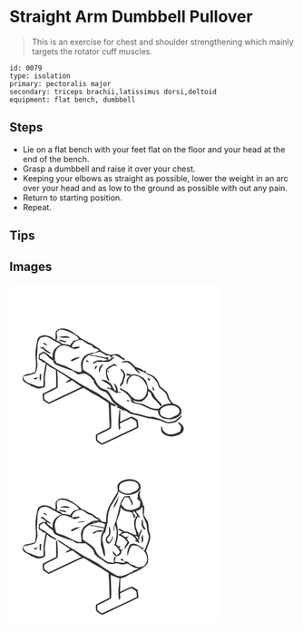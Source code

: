 # Straight Arm Dumbbell Pullover
> This is an exercise for chest and shoulder strengthening which mainly targets the rotator cuff muscles.

``` 
id: 0079 
type: isolation 
primary: pectoralis major 
secondary: triceps brachii,latissimus dorsi,deltoid 
equipment: flat bench, dumbbell 
``` 

## Steps

 - Lie on a flat bench with your feet flat on the floor and your head at the end of the bench.
 - Grasp a dumbbell and raise it over your chest.
 - Keeping your elbows as straight as possible, lower the weight in an arc over your head and as low to the ground as possible with out any pain.
 - Return to starting position.
 - Repeat.

## Tips


## Images

<svg width="368" height="300" viewBox="0 0 276 225" xmlns="http://www.w3.org/2000/svg"><g fill="#FFF"><path d="M0 0h276v225H0V0m61.24 63.96c-.55 3.33-.19 6.73-.32 10.09-.57-.06-1.7-.18-2.27-.25-2.86-3.46-7.56-4.43-11.78-5.12-3.98-.09-9.4 1.7-10.01 6.23-.86 4.37-1.6 8.77-2.2 13.19-1.67 9.72 2.49 19.84-1.26 29.32-3.36 1.46-6.88 2.6-10.57 2.77-2.7.5-6.41 2.56-5.51 5.85.25 5.98 7.65 6.06 11 9.71 2.89.94 5.62 2.36 8.54 3.21 3.3.6 6.46-.87 9.58-1.7 1.61-4.85-.52-9.87.53-14.77.56-5.11 1.7-10.13 2.33-15.23 1 .72 2 1.42 3 2.14 2.46 2.47 6.02 3.43 9.02 5.1.3 7.51.57 15.03.36 22.55-6.01 2.98-11.98 6.04-17.99 9.03 0 2.87.26 5.72.67 8.56 2.49 1.67 5.01 3.3 7.56 4.89 13.98-6.57 28-13.07 41.94-19.74 1.63-.59 3.51-2.1 5.22-.9 4.2 2.37 8.07 5.28 12.31 7.6 6.84 3.4 13.28 7.57 19.57 11.9.56 6.57.87 13.17.9 19.77-.01 4.26.99 8.55.28 12.79-5.71 3.46-12.15 5.6-17.75 9.24-.43 2.77-.17 5.63.35 8.37 2.09 2.14 4.77 3.65 7.38 5.06 3.57-.94 6.73-3.08 10.16-4.47 12.66-6.24 25.68-11.74 38.19-18.28-.12-3.47-.38-6.94-1.14-10.33-2.52-1.36-4.77-3.27-7.45-4.29-5.41 1.64-10.31 4.8-15.6 6.86.18-5.21.35-10.43.13-15.64l-1.01-.36c-.87 8.89-2.48 18.02-.46 26.87 3.04-1.99 1.13-5.58.68-8.39 5.08-2.56 10.3-4.82 15.46-7.2 2.28 1.42 4.75 2.63 6.72 4.47.41 2.36.44 4.77.56 7.17-15.4 7.19-30.7 14.62-46.19 21.63-1.86-1.32-3.8-2.52-5.57-3.95-.92-2.05-.29-4.45-.4-6.63 6.16-2.81 12.14-5.97 18.13-9.1.92-10.41-.44-20.81-.33-31.23 2.03 1 4.12 1.95 6.42 2.14l-.1-.92c-.16-.34-.48-1.01-.64-1.34-5.8-2.45-9.97-7.38-15.59-10.11-2.52-1.26-4.53-3.3-6.93-4.74-9.51-5.58-19.7-9.93-28.73-16.33-4.03-3.1-8.91-4.78-12.94-7.86-8.12-5.71-17.26-9.84-25.09-15.97-2.39-2.15-5.29-3.59-7.88-5.48l-2.48-.52c0-1.49-.05-2.98.08-4.46 1.53-1.21 3.25-2.16 4.82-3.32 4.79 2.42 7.3 7.88 12.51 9.82.16 5.97 6.77 6.73 10.99 8.81 5.02 1.63 9.87 3.76 15 5.01 2.67 1.39 4.56 4.05 7.53 4.92 2.97-.34 5.91-1.57 8.93-1.03 4.76 1.72 8.22 5.5 11.33 9.32.79.87.4 2.14.56 3.2 2.03 2.41 3.97 4.91 6.05 7.29 2.49 2.81 6.4 3.36 9.67 4.83 2.9 2.45 4.88 5.8 6.5 9.2 2.25 3.79 5.4 7.04 9.22 9.29-.26.18-.77.54-1.03.72-.02.2-.04.61-.06.81 3.44 1.18 6.35 3.6 9.98 4.24 3.46.41 5.42 3.91 8.78 4.54 5.78 1.22 11.57 2.42 17.25 4.1 7.38 2.34 15.28 2.47 22.61 5 3.6 1.55 7.25 4.05 11.37 3.29 3.37-.59 7.19-.65 9.73-3.29 2.37-2.3 5.99-4.16 5.77-7.98-2.49 2.4-4.92 4.89-7.71 6.96-2.24 1.79-5.24 1.88-7.93 2.48-3.96.99-7.12-2.26-10.8-3.03-3.81-1.89-8.03-2.79-12.11-3.83-5.88.67-11.34-2.01-16.97-3.19-4.23-1.25-9-1.2-12.65-3.96-6.91-4.97-14.98-8.42-20.96-14.62-3.3-3.94-5.19-8.88-8.57-12.77-3.04-1.76-6.73-2.09-9.66-4.08-2.9-2.66-5.06-6.02-6.54-9.66-3.41-6.7-10.64-9.77-16.46-13.95-.98-5.75-.8-13.03 4.25-16.93 4.84-4.39 11.71-4.74 17.61-6.93 3.19 1.61 6.64 2.9 9.23 5.46 2.61-1.52 6.81.13 5.58 3.76 1.14-1.38 2.08-2.91 2.89-4.51 5.94-.55 10.06 4.61 15.21 6.64.08-.81.16-1.63.23-2.44-4.02-.28-5.44-4.96-9.28-5.54-3.03-.79-6.14.08-9.11.72-1.43-.37-2.87-.72-4.31-1.05-3.84-2.09-8.39-3.36-10.88-7.25-3.16-1.75-6.18-3.72-9.01-5.99-5.33-1.92-10.12-4.91-15.15-7.44-4.28-4.36-9.64-7.31-14.65-10.71-5.82-2.91-14.39-4.29-18.64 1.89m45.71 30.79c.05.38.16 1.14.21 1.52 1.27-.18 2.53-.57 3.82-.43 6.26 2.23 13.12 2.26 19.19 5.16-2.04.45-4.07.88-6.1 1.34a14.41 14.41 0 0 0-13.47 2.48l-.08 1.91c1.81-1.03 3.6-2.06 5.4-3.11 2.45.19 4.91.35 7.36.02 2.53.1 5.07.32 7.61.21 3.04-1.01 5.39-3.38 7.44-5.74-.12-.25-.35-.75-.47-1-2.59.65-4.03 3.62-6.81 4.14-.34-1.28-.68-2.57-1.33-3.73-1.23-.04-2.36.89-3.62.43-6.4-1-12.67-2.82-19.15-3.2m-5.71 7.34c-.27 1.53 2.36 2.11 3.48 1.63.12-1.4-2.38-2.31-3.48-1.63m46.3 2.42c3.54.39 7.62-1.34 10.62 1.28 5.82 3.34 8.07 10.36 13.99 13.52.17-2.51-2.21-3.81-3.54-5.57 4.09 1.61 8.42 2.89 11.94 5.63 1.87 1.36 4.13 1.97 6.19 2.99 3.55 1.59 5.92 4.85 8.11 7.94 1.88 2.54 1.36 6.41 4.09 8.38 2.46 1.99 5.15 3.75 7.22 6.19 2.37 2.42 2.31 6.07 3.87 8.93 1.1 1.83 2.53 3.41 3.9 5.04-3.77.26-7.57.71-11.02 2.36-.89 1.08-2.12 1.69-3.36 2.26-1.15 1.43-2.51 2.85-4.54 2.41-8.63.83-15.13-6.42-23.43-7.21-3.4-.31-6.93-1.57-9.07-4.35 3.82 1.48 7.81 2.36 11.93 2.21 4.89-2.97 10.22-7.85 8.61-14.2 1.15.75 2.32 1.5 3.49 2.23 1.29 2.88 1.99 6.24 4.53 8.35 3.31 2.93 6.36 6.17 8.81 9.87.64-.65 1.27-1.29 1.9-1.95-3.86-5-9.42-9-11.38-15.23-1.97-1.92-3.37-4.59-6.19-5.39-2.5-4.9-1.59-12.16-7.58-14.6.61.04 1.85.11 2.47.15-6.23-1.93-12.47-8.33-19.21-4.3-.03-.4-.08-1.22-.1-1.63-2.02.03-4.03-.08-6.04-.21.66.76 1.32 1.51 2 2.25 1.24.12 2.5.32 3.71.61-4.7 1.9-4.55 7.4-4.63 11.61 2.43-2.6 1.42-6.8 4.06-9.19 1.77-1.94 4.28-3.79 7.06-3.05 6.57.79 11.42 6.08 14.56 11.52 2.32 4.43 1.59 9.73-.14 14.22-1.64 4.07-6.1 6.75-10.47 6.25-6.63.16-9.99-6.41-14.23-10.39-3.14-1.67-6.37-3.2-9.32-5.18.03.57.09 1.72.13 2.3 6.12 2.83 11.83 7.56 14.63 13.79l.67.06c-.45.05-1.36.16-1.82.21 1.23 3.62 5.42 3.82 8.51 4.77 5.95 1.17 11.34 4.01 16.77 6.57 3.51 1.69 7.49 1.93 11.32 2.31-.92 5.73 4.16 9.93 9.27 11 6.53 1.42 14.18.45 19.19-4.32 2.28-1.92 2.94-5.31 2.13-8.08-1.8-4.22-6.12-6.62-10.39-7.66-1.66-1.98-3.41-3.9-4.79-6.09-1.48-2.47-1.65-5.49-3.04-7.99-2.14-2.95-4.94-5.32-7.93-7.37-3.46-1.97-2.83-6.58-5.21-9.41-3.27-5.88-9.94-8.38-16.14-9.78.18-.88 1.54-1.99.6-2.82-.71-.82-1.71.18-2.49.35-2.8-3.5-7.35-4.17-11.27-5.72-2.54-1.69-3.95-4.68-6.62-6.25-3.55-2.82-8.78-1.87-12.33.38m-9.93 2.35c-3.7 1.91-7.89 3.77-10.05 7.55.11 4.35-.28 9.03 2.23 12.85.11.89 2.48 2.63 2.26.68-1.78-4.24-4.05-8.77-2.62-13.49 2.54-2.46 5.85-3.9 8.78-5.81 1.19.37 2.37.74 3.57 1.07-.38-2.02-2.03-3.57-4.17-2.85m-19.1 10.87c.22.04.67.1.89.13.05-4.33 2.93-7.49 4.82-11.1-4.91 1.25-6.62 6.43-5.71 10.97m-5.59-3.63c1.11-1.54 2.61-2.93 3.04-4.85-3.01-.65-3.27 2.72-3.04 4.85m33.48-1.49c1.1 3.36 5.07 5.62 4.58 9.44-.57 2.34-1.49 4.59-2.03 6.95-.38 2.79-3.76 4.6-2.65 7.63 1.83-1.9 4.24-3.75 4.59-6.57.4-2.77 1.45-5.36 2.34-7.99-.18-4.08-3.1-7.87-6.83-9.46m-16.33 2.82c-.91 1.23-.68 1.93.67 2.1.9-1.23.68-1.93-.67-2.1m52.91 9.92c-1 1.5 1.19 3.81 2.77 3.32.4-1.4-1.22-3.74-2.77-3.32m-62.24 1.98c4.1 2.57 8.46 4.7 12.29 7.68.51 1.24 1.02 2.49 1.53 3.74-1.62-.3-3.22-.6-4.83-.92-.41.21-1.24.64-1.65.85 5.42.23 9.24 4.27 13.86 6.51 1.93-.33 3.86-.63 5.81-.86-.7-.38-1.39-.76-2.08-1.15l-1.96 1.51c-.43-3.14-.85-6.39-2.25-9.28-1.14-1.4-2.7-2.35-4.11-3.44 1.52 3.33 4.55 6.73 3.03 10.62-2.77-2.75-4.37-6.36-6.01-9.84-2.3-1.51-4.4-3.34-6.91-4.51-2.15-.72-4.48-.68-6.72-.91m67.84 8.39c.69 2.29.06 6.28 3.3 6.46-.59-2.38-1.67-4.61-3.3-6.46m-33.79 19.74c1.42.4 2.85.77 4.3 1.1-.8-.9-1.62-1.78-2.48-2.61-.63.48-1.23.98-1.82 1.51m68.31 27.69c-.12 2.59 2.21 3.94 3.57 5.79.59 2.44-.33 4.81-1.13 7.07-5.28 3.21-12.14 5.36-18.03 2.56-2.91-2.01-6.18-5.05-5.48-8.96-.3-.1-.89-.31-1.19-.41-.27 2.19-.69 4.5.22 6.61 1.01 2.81 3.8 4.33 6.36 5.5 5.65 2.19 12.16 1.3 17.49-1.37 3.02-1.45 5.68-4.41 5.48-7.95.06-4.31-4.23-6.63-7.29-8.84z"/><path d="M62.46 66.87c-.83-2.96 2.17-4.76 4.41-5.82 7.4-.17 13.73 3.85 20.04 7.11 2.33 1.24 3.6 3.64 5.19 5.63-2.6.68-5.16 1.5-7.7 2.4-1.36 1.94-2.93 3.74-4.39 5.62-3.42-1.46-7.3-1.01-10.74-2.03-1.43-2.67-4.8-3.21-7.23-4.67 1.37-2.61 1.43-5.49.42-8.24m2.8 3.59c4.5 2.33 9.91 1.34 14.81 1.63-3.83-4.16-9.93-1.5-14.81-1.63m.13 5.15c3.05 1.2 6.27 1.85 9.46 2.57-.19-1.04-.38-2.08-.56-3.11l-.21 1.27c-2.8-.17-6.47-3.43-8.69-.73zM40.57 72.56c2.01-1.99 5.13-1.35 7.65-2.09 2.06.52 4.11 1.17 5.88 2.38 4.37 2.81 9.05 5.08 13.69 7.4.02.21.04.63.05.84-3.8 1.9-7.7 4.27-9.52 8.31-1.67 2.79-1.35 6.11-1.47 9.22-3.91-2.74-7.32-6.14-11.44-8.58-2.15 1.21-4.4 2.24-6.48 3.56-.03 2.15-.42 4.31-.16 6.45.85 1.43 2.73 1.75 4.08 2.56.14.39.41 1.17.54 1.56 1.57.21 3.13.52 4.67.91-.7 4.62-1.96 9.14-2.47 13.8-1.03 5.51-.47 11.14-.74 16.71-6.57 2.88-12.71-1.79-18.82-3.63-3.97-1.31-7.81-4.23-8.04-8.74 5.35-1.58 11.02-1.94 16.12-4.39 2.09-4.28 3.5-9.2 2.61-13.97-1.17-6.78.35-13.59.41-20.38 0-4.18.68-8.61 3.44-11.92m3.8 6.29c1.14 2.27 3.66 2.57 5.85 3.15-1.62-1.63-3.21-3.74-5.85-3.15m-4.65 6.56c1.76.35 3.92.1 5.12 1.71 2.58 2.6 5.63 4.86 9.16 5.96l.4-1.19c-3.54-2.32-7.25-4.45-9.89-7.87-1.62.35-3.2.91-4.79 1.39m.23 34.45c.45 2.93-1.2 6.82 1.16 9.07.94-2.9.5-6 .87-8.99l-2.03-.08m-8.38 5.75c.93.61 1.88 1.2 2.84 1.77 1.18-1.03 2.38-2.03 3.57-3.05-2.15.38-4.29.77-6.41 1.28z"/><path d="M82.56 84.52c.23-6.85 7.96-11.1 14.11-9.14 3.62 2.63 7.11 5.82 11.78 6.32l-.18 1.01 1.07-.44c.53 1.05 1.09 2.1 1.64 3.14 2.77.24 5.66 1.1 7.42 3.4-1.33.39-2.5 1.08-3.53 1.99-1.02.4-2.04.8-3.06 1.19-.71-.1-1.42-.19-2.12-.28-4.24.8-8.39 2.35-11.47 5.47-1.76 2.03-2.55 4.63-3.37 7.13-1.29 4.34 1.26 8.61-.04 12.97-6.56.63-11.96-3.96-17.73-6.34-4.05-2.79-9.18-2.75-13.29-5.37-2.9.3-2.26-2.67-2.73-4.55-.59.89-1.16 1.8-1.76 2.68.09-1.24.33-2.46.89-3.58-.94-5.66.19-12.37 5.08-15.97 3.59-3.34 9.23-2.56 13.32-.6 2.38 1.43 4.95 2.47 7.54 3.44 2.58-.64 5.26-1.19 7.42-2.86-3.63-1.24-7.31.55-10.99.39m-1.42 17.32l.92 1.16H83c3.41-1.98 7.34-3.03 10.48-5.46-4.41.23-9.01 1.18-12.34 4.3zM63.05 115.22c5.53 4.16 11.73 7.33 17.11 11.71-2.13 1.31-4.74 2.09-6.1 4.36 3.12-.53 5.96-1.96 8.86-3.12 3.94 3.07 8.2 5.7 12.01 8.94-14.23 6.93-28.66 13.43-42.92 20.3-2-1.46-4.58-2.4-6.02-4.48-.19-1.87-.67-3.89-.04-5.72 5.69-3.5 12.2-5.59 17.71-9.39.46-7.53.01-15.09-.61-22.6zM199.15 167.75c2.67-4.38 7.96-6.02 12.81-6.36 4.33-.18 9.38.86 11.99 4.65 2.04 2.87.38 7.07-2.77 8.34-3.89 1.61-7.71 4.57-12.16 3.75-3.53-.52-7.35-1.75-9.62-4.68-.41-1.87-.21-3.81-.25-5.7z"/></g><g fill="#333"><path d="M61.24 63.96c4.25-6.18 12.82-4.8 18.64-1.89 5.01 3.4 10.37 6.35 14.65 10.71 5.03 2.53 9.82 5.52 15.15 7.44 2.83 2.27 5.85 4.24 9.01 5.99 2.49 3.89 7.04 5.16 10.88 7.25 1.44.33 2.88.68 4.31 1.05 2.97-.64 6.08-1.51 9.11-.72 3.84.58 5.26 5.26 9.28 5.54-.07.81-.15 1.63-.23 2.44-5.15-2.03-9.27-7.19-15.21-6.64-.81 1.6-1.75 3.13-2.89 4.51 1.23-3.63-2.97-5.28-5.58-3.76-2.59-2.56-6.04-3.85-9.23-5.46-5.9 2.19-12.77 2.54-17.61 6.93-5.05 3.9-5.23 11.18-4.25 16.93 5.82 4.18 13.05 7.25 16.46 13.95 1.48 3.64 3.64 7 6.54 9.66 2.93 1.99 6.62 2.32 9.66 4.08 3.38 3.89 5.27 8.83 8.57 12.77 5.98 6.2 14.05 9.65 20.96 14.62 3.65 2.76 8.42 2.71 12.65 3.96 5.63 1.18 11.09 3.86 16.97 3.19 4.08 1.04 8.3 1.94 12.11 3.83 3.68.77 6.84 4.02 10.8 3.03 2.69-.6 5.69-.69 7.93-2.48 2.79-2.07 5.22-4.56 7.71-6.96.22 3.82-3.4 5.68-5.77 7.98-2.54 2.64-6.36 2.7-9.73 3.29-4.12.76-7.77-1.74-11.37-3.29-7.33-2.53-15.23-2.66-22.61-5-5.68-1.68-11.47-2.88-17.25-4.1-3.36-.63-5.32-4.13-8.78-4.54-3.63-.64-6.54-3.06-9.98-4.24.02-.2.04-.61.06-.81.26-.18.77-.54 1.03-.72-3.82-2.25-6.97-5.5-9.22-9.29-1.62-3.4-3.6-6.75-6.5-9.2-3.27-1.47-7.18-2.02-9.67-4.83-2.08-2.38-4.02-4.88-6.05-7.29-.16-1.06.23-2.33-.56-3.2-3.11-3.82-6.57-7.6-11.33-9.32-3.02-.54-5.96.69-8.93 1.03-2.97-.87-4.86-3.53-7.53-4.92-5.13-1.25-9.98-3.38-15-5.01-4.22-2.08-10.83-2.84-10.99-8.81-5.21-1.94-7.72-7.4-12.51-9.82-1.57 1.16-3.29 2.11-4.82 3.32-.13 1.48-.08 2.97-.08 4.46l2.48.52c2.59 1.89 5.49 3.33 7.88 5.48 7.83 6.13 16.97 10.26 25.09 15.97 4.03 3.08 8.91 4.76 12.94 7.86 9.03 6.4 19.22 10.75 28.73 16.33 2.4 1.44 4.41 3.48 6.93 4.74 5.62 2.73 9.79 7.66 15.59 10.11.16.33.48 1 .64 1.34l.1.92c-2.3-.19-4.39-1.14-6.42-2.14-.11 10.42 1.25 20.82.33 31.23-5.99 3.13-11.97 6.29-18.13 9.1.11 2.18-.52 4.58.4 6.63 1.77 1.43 3.71 2.63 5.57 3.95 15.49-7.01 30.79-14.44 46.19-21.63-.12-2.4-.15-4.81-.56-7.17-1.97-1.84-4.44-3.05-6.72-4.47-5.16 2.38-10.38 4.64-15.46 7.2.45 2.81 2.36 6.4-.68 8.39-2.02-8.85-.41-17.98.46-26.87l1.01.36c.22 5.21.05 10.43-.13 15.64 5.29-2.06 10.19-5.22 15.6-6.86 2.68 1.02 4.93 2.93 7.45 4.29.76 3.39 1.02 6.86 1.14 10.33-12.51 6.54-25.53 12.04-38.19 18.28-3.43 1.39-6.59 3.53-10.16 4.47-2.61-1.41-5.29-2.92-7.38-5.06-.52-2.74-.78-5.6-.35-8.37 5.6-3.64 12.04-5.78 17.75-9.24.71-4.24-.29-8.53-.28-12.79-.03-6.6-.34-13.2-.9-19.77-6.29-4.33-12.73-8.5-19.57-11.9-4.24-2.32-8.11-5.23-12.31-7.6-1.71-1.2-3.59.31-5.22.9-13.94 6.67-27.96 13.17-41.94 19.74-2.55-1.59-5.07-3.22-7.56-4.89-.41-2.84-.67-5.69-.67-8.56 6.01-2.99 11.98-6.05 17.99-9.03.21-7.52-.06-15.04-.36-22.55-3-1.67-6.56-2.63-9.02-5.1-1-.72-2-1.42-3-2.14-.63 5.1-1.77 10.12-2.33 15.23-1.05 4.9 1.08 9.92-.53 14.77-3.12.83-6.28 2.3-9.58 1.7-2.92-.85-5.65-2.27-8.54-3.21-3.35-3.65-10.75-3.73-11-9.71-.9-3.29 2.81-5.35 5.51-5.85 3.69-.17 7.21-1.31 10.57-2.77 3.75-9.48-.41-19.6 1.26-29.32.6-4.42 1.34-8.82 2.2-13.19.61-4.53 6.03-6.32 10.01-6.23 4.22.69 8.92 1.66 11.78 5.12.57.07 1.7.19 2.27.25.13-3.36-.23-6.76.32-10.09m1.22 2.91c1.01 2.75.95 5.63-.42 8.24 2.43 1.46 5.8 2 7.23 4.67 3.44 1.02 7.32.57 10.74 2.03 1.46-1.88 3.03-3.68 4.39-5.62 2.54-.9 5.1-1.72 7.7-2.4-1.59-1.99-2.86-4.39-5.19-5.63-6.31-3.26-12.64-7.28-20.04-7.11-2.24 1.06-5.24 2.86-4.41 5.82m-21.89 5.69c-2.76 3.31-3.44 7.74-3.44 11.92-.06 6.79-1.58 13.6-.41 20.38.89 4.77-.52 9.69-2.61 13.97-5.1 2.45-10.77 2.81-16.12 4.39.23 4.51 4.07 7.43 8.04 8.74 6.11 1.84 12.25 6.51 18.82 3.63.27-5.57-.29-11.2.74-16.71.51-4.66 1.77-9.18 2.47-13.8a41.4 41.4 0 0 0-4.67-.91c-.13-.39-.4-1.17-.54-1.56-1.35-.81-3.23-1.13-4.08-2.56-.26-2.14.13-4.3.16-6.45 2.08-1.32 4.33-2.35 6.48-3.56 4.12 2.44 7.53 5.84 11.44 8.58.12-3.11-.2-6.43 1.47-9.22 1.82-4.04 5.72-6.41 9.52-8.31-.01-.21-.03-.63-.05-.84-4.64-2.32-9.32-4.59-13.69-7.4-1.77-1.21-3.82-1.86-5.88-2.38-2.52.74-5.64.1-7.65 2.09m41.99 11.96c3.68.16 7.36-1.63 10.99-.39-2.16 1.67-4.84 2.22-7.42 2.86-2.59-.97-5.16-2.01-7.54-3.44-4.09-1.96-9.73-2.74-13.32.6-4.89 3.6-6.02 10.31-5.08 15.97-.56 1.12-.8 2.34-.89 3.58.6-.88 1.17-1.79 1.76-2.68.47 1.88-.17 4.85 2.73 4.55 4.11 2.62 9.24 2.58 13.29 5.37 5.77 2.38 11.17 6.97 17.73 6.34 1.3-4.36-1.25-8.63.04-12.97.82-2.5 1.61-5.1 3.37-7.13 3.08-3.12 7.23-4.67 11.47-5.47.7.09 1.41.18 2.12.28 1.02-.39 2.04-.79 3.06-1.19 1.03-.91 2.2-1.6 3.53-1.99-1.76-2.3-4.65-3.16-7.42-3.4-.55-1.04-1.11-2.09-1.64-3.14l-1.07.44.18-1.01c-4.67-.5-8.16-3.69-11.78-6.32-6.15-1.96-13.88 2.29-14.11 9.14m-19.51 30.7c.62 7.51 1.07 15.07.61 22.6-5.51 3.8-12.02 5.89-17.71 9.39-.63 1.83-.15 3.85.04 5.72 1.44 2.08 4.02 3.02 6.02 4.48 14.26-6.87 28.69-13.37 42.92-20.3-3.81-3.24-8.07-5.87-12.01-8.94-2.9 1.16-5.74 2.59-8.86 3.12 1.36-2.27 3.97-3.05 6.1-4.36-5.38-4.38-11.58-7.55-17.11-11.71z"/><path d="M65.26 70.46c4.88.13 10.98-2.53 14.81 1.63-4.9-.29-10.31.7-14.81-1.63zM65.39 75.61c2.22-2.7 5.89.56 8.69.73l.21-1.27c.18 1.03.37 2.07.56 3.11-3.19-.72-6.41-1.37-9.46-2.57zM44.37 78.85c2.64-.59 4.23 1.52 5.85 3.15-2.19-.58-4.71-.88-5.85-3.15zM39.72 85.41c1.59-.48 3.17-1.04 4.79-1.39 2.64 3.42 6.35 5.55 9.89 7.87l-.4 1.19c-3.53-1.1-6.58-3.36-9.16-5.96-1.2-1.61-3.36-1.36-5.12-1.71zM106.95 94.75c6.48.38 12.75 2.2 19.15 3.2 1.26.46 2.39-.47 3.62-.43.65 1.16.99 2.45 1.33 3.73 2.78-.52 4.22-3.49 6.81-4.14.12.25.35.75.47 1-2.05 2.36-4.4 4.73-7.44 5.74-2.54.11-5.08-.11-7.61-.21-2.45.33-4.91.17-7.36-.02-1.8 1.05-3.59 2.08-5.4 3.11l.08-1.91a14.41 14.41 0 0 1 13.47-2.48c2.03-.46 4.06-.89 6.1-1.34-6.07-2.9-12.93-2.93-19.19-5.16-1.29-.14-2.55.25-3.82.43-.05-.38-.16-1.14-.21-1.52zM81.14 101.84c3.33-3.12 7.93-4.07 12.34-4.3-3.14 2.43-7.07 3.48-10.48 5.46h-.94l-.92-1.16zM101.24 102.09c1.1-.68 3.6.23 3.48 1.63-1.12.48-3.75-.1-3.48-1.63zM147.54 104.51c3.55-2.25 8.78-3.2 12.33-.38 2.67 1.57 4.08 4.56 6.62 6.25 3.92 1.55 8.47 2.22 11.27 5.72.78-.17 1.78-1.17 2.49-.35.94.83-.42 1.94-.6 2.82 6.2 1.4 12.87 3.9 16.14 9.78 2.38 2.83 1.75 7.44 5.21 9.41 2.99 2.05 5.79 4.42 7.93 7.37 1.39 2.5 1.56 5.52 3.04 7.99 1.38 2.19 3.13 4.11 4.79 6.09 4.27 1.04 8.59 3.44 10.39 7.66.81 2.77.15 6.16-2.13 8.08-5.01 4.77-12.66 5.74-19.19 4.32-5.11-1.07-10.19-5.27-9.27-11-3.83-.38-7.81-.62-11.32-2.31-5.43-2.56-10.82-5.4-16.77-6.57-3.09-.95-7.28-1.15-8.51-4.77.46-.05 1.37-.16 1.82-.21l-.67-.06c-2.8-6.23-8.51-10.96-14.63-13.79-.04-.58-.1-1.73-.13-2.3 2.95 1.98 6.18 3.51 9.32 5.18 4.24 3.98 7.6 10.55 14.23 10.39 4.37.5 8.83-2.18 10.47-6.25 1.73-4.49 2.46-9.79.14-14.22-3.14-5.44-7.99-10.73-14.56-11.52-2.78-.74-5.29 1.11-7.06 3.05-2.64 2.39-1.63 6.59-4.06 9.19.08-4.21-.07-9.71 4.63-11.61a27.33 27.33 0 0 0-3.71-.61c-.68-.74-1.34-1.49-2-2.25 2.01.13 4.02.24 6.04.21.02.41.07 1.23.1 1.63 6.74-4.03 12.98 2.37 19.21 4.3-.62-.04-1.86-.11-2.47-.15 5.99 2.44 5.08 9.7 7.58 14.6 2.82.8 4.22 3.47 6.19 5.39 1.96 6.23 7.52 10.23 11.38 15.23-.63.66-1.26 1.3-1.9 1.95-2.45-3.7-5.5-6.94-8.81-9.87-2.54-2.11-3.24-5.47-4.53-8.35-1.17-.73-2.34-1.48-3.49-2.23 1.61 6.35-3.72 11.23-8.61 14.2-4.12.15-8.11-.73-11.93-2.21 2.14 2.78 5.67 4.04 9.07 4.35 8.3.79 14.8 8.04 23.43 7.21 2.03.44 3.39-.98 4.54-2.41 1.24-.57 2.47-1.18 3.36-2.26 3.45-1.65 7.25-2.1 11.02-2.36-1.37-1.63-2.8-3.21-3.9-5.04-1.56-2.86-1.5-6.51-3.87-8.93-2.07-2.44-4.76-4.2-7.22-6.19-2.73-1.97-2.21-5.84-4.09-8.38-2.19-3.09-4.56-6.35-8.11-7.94-2.06-1.02-4.32-1.63-6.19-2.99-3.52-2.74-7.85-4.02-11.94-5.63 1.33 1.76 3.71 3.06 3.54 5.57-5.92-3.16-8.17-10.18-13.99-13.52-3-2.62-7.08-.89-10.62-1.28m51.61 63.24c.04 1.89-.16 3.83.25 5.7 2.27 2.93 6.09 4.16 9.62 4.68 4.45.82 8.27-2.14 12.16-3.75 3.15-1.27 4.81-5.47 2.77-8.34-2.61-3.79-7.66-4.83-11.99-4.65-4.85.34-10.14 1.98-12.81 6.36zM137.61 106.86c2.14-.72 3.79.83 4.17 2.85-1.2-.33-2.38-.7-3.57-1.07-2.93 1.91-6.24 3.35-8.78 5.81-1.43 4.72.84 9.25 2.62 13.49.22 1.95-2.15.21-2.26-.68-2.51-3.82-2.12-8.5-2.23-12.85 2.16-3.78 6.35-5.64 10.05-7.55zM118.51 117.73c-.91-4.54.8-9.72 5.71-10.97-1.89 3.61-4.77 6.77-4.82 11.1-.22-.03-.67-.09-.89-.13zM112.92 114.1c-.23-2.13.03-5.5 3.04-4.85-.43 1.92-1.93 3.31-3.04 4.85z"/><path d="M146.4 112.61c3.73 1.59 6.65 5.38 6.83 9.46-.89 2.63-1.94 5.22-2.34 7.99-.35 2.82-2.76 4.67-4.59 6.57-1.11-3.03 2.27-4.84 2.65-7.63.54-2.36 1.46-4.61 2.03-6.95.49-3.82-3.48-6.08-4.58-9.44zM130.07 115.43c1.35.17 1.57.87.67 2.1-1.35-.17-1.58-.87-.67-2.1zM39.95 119.86l2.03.08c-.37 2.99.07 6.09-.87 8.99-2.36-2.25-.71-6.14-1.16-9.07zM31.57 125.61c2.12-.51 4.26-.9 6.41-1.28-1.19 1.02-2.39 2.02-3.57 3.05-.96-.57-1.91-1.16-2.84-1.77zM182.98 125.35c1.55-.42 3.17 1.92 2.77 3.32-1.58.49-3.77-1.82-2.77-3.32zM120.74 127.33c2.24.23 4.57.19 6.72.91 2.51 1.17 4.61 3 6.91 4.51 1.64 3.48 3.24 7.09 6.01 9.84 1.52-3.89-1.51-7.29-3.03-10.62 1.41 1.09 2.97 2.04 4.11 3.44 1.4 2.89 1.82 6.14 2.25 9.28l1.96-1.51c.69.39 1.38.77 2.08 1.15-1.95.23-3.88.53-5.81.86-4.62-2.24-8.44-6.28-13.86-6.51.41-.21 1.24-.64 1.65-.85 1.61.32 3.21.62 4.83.92-.51-1.25-1.02-2.5-1.53-3.74-3.83-2.98-8.19-5.11-12.29-7.68zM188.58 135.72c1.63 1.85 2.71 4.08 3.3 6.46-3.24-.18-2.61-4.17-3.3-6.46zM154.79 155.46c.59-.53 1.19-1.03 1.82-1.51.86.83 1.68 1.71 2.48 2.61-1.45-.33-2.88-.7-4.3-1.1zM223.1 183.15c3.06 2.21 7.35 4.53 7.29 8.84.2 3.54-2.46 6.5-5.48 7.95-5.33 2.67-11.84 3.56-17.49 1.37-2.56-1.17-5.35-2.69-6.36-5.5-.91-2.11-.49-4.42-.22-6.61.3.1.89.31 1.19.41-.7 3.91 2.57 6.95 5.48 8.96 5.89 2.8 12.75.65 18.03-2.56.8-2.26 1.72-4.63 1.13-7.07-1.36-1.85-3.69-3.2-3.57-5.79z"/></g></svg>
<svg width="368" height="300" viewBox="0 0 276 225" xmlns="http://www.w3.org/2000/svg"><g fill="#FFF"><path d="M0 0h276v225H0V0m143.26 41.31c-1.85 3.53 1.51 7.73-1.06 10.96-3.13 4.92-5.95 10.02-8.99 15-4.33 7.08-5.57 15.59-5.43 23.76-2.11-.24-4.43-.15-6.27-1.36-1.49-1.59-2.42-3.82-4.63-4.56-2.72-1.1-4.77-3.24-7.14-4.86-3.44-1.48-7.17-2.46-10.02-5.03-5.65-1.28-8.7-6.64-13.72-9.09-4.7-3.43-9.92-6.76-16-6.49-3.6-.64-6.55 1.77-8.73 4.32-.56 3.48-.21 7.04-.49 10.55-3.26-1.63-5.98-4.26-9.68-4.96-4.61-1.77-10.79-.87-13.67 3.4-1.73 7.2-3.09 14.58-3.23 22 .59 7.66 1.76 15.57-.87 23.01-3.5.73-6.88 1.97-10.46 2.28-2.72.44-6.28 2.52-5.49 5.77.04 5.95 7.56 6.13 10.89 9.69 2.92 1.04 5.7 2.44 8.69 3.27 3.14.49 6.32-.57 9.15-1.84 2.07-3.38.41-7.57.5-11.27.57-6.23 1.7-12.41 2.92-18.54 1.38 1.09 2.77 2.17 4.07 3.36 2.5 1.11 4.87 2.47 7.26 3.78.53-.42 1.06-.85 1.59-1.27-8.26-3.38-14.16-10.63-22.43-13.96.02-1.35 0-2.71.13-4.06 1.52-1.26 3.26-2.22 4.85-3.39 4.09 2.16 6.34 6.55 10.42 8.78 2.88 1.23 2.4 5.3 5.22 6.61 7.38 3.29 15.02 6.05 22.77 8.31 1.71.76 3.02 2.16 4.48 3.29 4.2.43 8.42.44 12.62.06 1.99 1.98 4.58 3.21 6.52 5.25 2.14 2.31 5.1 4.48 4.89 7.97 3.52 5.66 9.88 8.21 15.03 12.07 3.75 2.88 8.83 2.51 13.19 1.53 3.38-.77 6.51 1.81 9.9 1.31 2.05-.33 4.06-.86 6.09-1.3 4.68 3.12 9.52 6.82 15.46 6.68-3.03 1.31-6.08 3.07-9.52 2.29.57.28 1.71.82 2.28 1.1-5.44 2.16-10.51 5.45-16.38 6.38-2.86.85-5.81-.27-8.32-1.63-6.18-3.52-12.2-7.33-18.05-11.38-4.52-3.98-10.14-6.31-15.29-9.33-9.92-4.27-18.25-11.32-27.83-16.17-5.05-3.43-10.11-6.88-15.57-9.63 1.04 1.93 2.54 3.55 4.55 4.47 4.68 2.29 8.57 5.81 13 8.49-2.35 1.16-4.97 2.07-6.52 4.34 3.17-.43 6.01-1.92 8.93-3.1 4.08 2.97 8.18 5.93 12.26 8.91-14.35 6.82-28.78 13.49-43.12 20.33-1.91-1.24-3.91-2.35-5.66-3.81-.76-1.98-.91-4.37-.39-6.42 5.72-3.44 12.17-5.61 17.73-9.34.35-7.32.16-14.71-.68-21.99-.71-1.95-1.51 1.01-1.47 1.74-.02 6.47.4 12.94.21 19.41-6 3.02-11.99 6.07-18.02 9.04-.03 2.88.16 5.75.63 8.6 2.49 1.66 5 3.3 7.55 4.88 13.49-6.34 27.02-12.58 40.45-19.04 1.8-.78 3.54-1.81 5.49-2.12 5.02 2.34 9.32 6.01 14.27 8.52 6.58 3.21 12.5 7.55 18.77 11.3 1.07 10.9 1.05 21.87 1.47 32.8-5.94 3.19-12.29 5.66-18 9.24-.41 2.77-.14 5.63.41 8.36 2.11 2.14 4.8 3.67 7.43 5.08 2.53-.7 4.78-2.12 7.18-3.16 13.63-6.58 27.45-12.76 41.03-19.46-.08-3.51-.33-7.03-1.04-10.48-2.5-1.42-4.84-3.14-7.45-4.35-5.42 1.73-10.35 4.79-15.62 6.93.27-5.91.11-11.82.25-17.73 3.28-.78 6.5-1.83 9.35-3.69 6.41-3.61 13.94-5.25 19.68-9.97 3.07-1.86 6.32-4.15 7.37-7.79 1.06-5.09-.02-10.43-2.41-15 1.91-5.27 4.4-10.39 5.44-15.94.75-3.78-.47-7.5-1.75-11.01.16-4.02-.37-8.02-1.37-11.9-2.07-2.91-3.67-6.12-5.47-9.19 1.15-3.8.69-7.76.77-11.65l-1.68-.24c.7-4.88-3.6-8.3-4.13-12.91-.49-2.48.54-4.9.89-7.32-2.81 2.42-4.35 5.85-3.44 9.56-.44.45-.89.9-1.33 1.34 1.46 1.38 3.15 2.58 4.28 4.27.5 2.36-.34 4.67-1.05 6.89-4.66 2.89-10.36 5.1-15.88 3.61-3.87-.71-6.06-4.37-8.23-7.28 1.43-3.16 3.26-6.12 5.2-9l3.99-.06c3.03 3.06 4.34 7.14 5.23 11.25 2.48-3.99-.67-8.36-3.22-11.42.28-.46.85-1.38 1.14-1.84-2.69.36-5.41.46-8.08.9-2.31 4-5.98 7.87-5.55 12.82l-.74-.37c-1.16 7.13-3.41 13.99-5.08 20.99-1.89 3.45-2.64 7.28-3.13 11.14.28.06.85.19 1.13.25.12-2.4.33-4.79.74-7.16 4.66 7.42 1.91 16.74.25 24.71-.28.39-.84 1.17-1.13 1.56 3.87 2.03 5.87 5.91 7.79 9.62-.92 1.87-2.45 3.25-4.15 4.39-1.94-1.72-3.48-3.8-5.19-5.73-.5 3.13 1.63 5.57 4.26 6.84 2.45.6 4.14-1.55 6-2.71.49-1.76 1.07-3.48 1.59-5.23.72-.6 1.44-1.21 2.16-1.81-.29-.04-.87-.13-1.16-.17-.38.49-1.16 1.47-1.55 1.96a65.078 65.078 0 0 1-3.51-3.54l2.28-.52c-.26-.47-.79-1.41-1.05-1.89-.36.2-1.08.58-1.44.78-1.12-.88-2.25-1.74-3.37-2.61 2.75-7.99 3.24-16.74 1.44-24.99-.54-2.57-1.33-5.33.02-7.79 2.34-5.19 4.15-10.64 4.57-16.36 1.48 2.25 3.63 3.96 6.12 4.97 3.01 1.47 6.66.76 9.55 2.57.5 2.31 1.24 4.55 1.95 6.79.74-.51 1.47-1.02 2.2-1.55-1.09-1.95-2.19-3.9-3.41-5.76.4-.49 1.21-1.45 1.61-1.93 1.33 1.84 2.54 3.75 3.86 5.6-1.34 2.36-3.26 4.47-3.9 7.18-.51 3.61-.03 7.3.91 10.82-.4-.24-1.19-.7-1.59-.93 3.18 1.87 2.57 6.06 3.56 9.11-5.11-.28-8.89-4.48-14.03-4.57-3.64.01-5.95-4.71-9.7-3.36l-.2 1.02c1.86.85 3.75 1.67 5.59 2.58-1.14.85-2.3 1.67-3.31 2.68-.51.22-1.54.65-2.05.87.3 1.46 2.06 1.67 3.17 2.31 3.75 1.33 6.11 4.73 8.67 7.58-1.57 3.03-4.04 5.78-4 9.41 2.3-2.63 4.35-5.47 6.53-8.2-1.11-2.01-2.29-3.97-3.59-5.86 1.09-.89 2.15-1.81 3.21-2.74-1.74.19-3.44.52-5.13.91-1.87-1.34-3.85-2.5-5.86-3.6 2.88-1.32 6.09-2.63 9.24-1.34 4.51 1.83 9.18 4.48 11.41 9.03-.86.18-1.73.35-2.59.52 2.52.93 4.7 2.55 7.06 3.82-.59-1.26-1.22-2.49-1.88-3.7.9-1.72 1.38-3.61 1.76-5.51.71-3.41 2.84-6.37 3.23-9.88-2.41 2.31-3.48 5.58-5.35 8.29.09-.9.26-2.71.35-3.61-.35-.41-1.07-1.22-1.42-1.63-.42-1.32-.85-2.62-1.31-3.91-1.41-3.58-.76-7.32-.33-11 .9-1.52 1.68-3.1 2.45-4.69.7.6 2.12 1.79 2.83 2.39-.41-3.1-2.42-5.52-4.66-7.53-.08-.84-.15-1.67-.2-2.51 3.29-.42 6.21-2.35 7.65-5.38 1.53 3.3.53 7 .94 10.47 1.05 4.55 3.4 8.66 4.84 13.08.91 3.35.41 6.93 1.52 10.24.64 2.5 1.93 5.01 1.38 7.65-.93 5.35-3.05 10.38-5.11 15.37l-1.74 1.8c5.82 4.8 6.54 14.88.55 19.81-3.44 1.58-7.78 2.71-11.16.35-3.08-2.32-7.8-1.91-9.71-5.68-1.81-.39-3.64-.75-5.47-1.03.33.51.99 1.52 1.31 2.03-4.31.27-8.53-.71-12.82-.98-.37-.48-.73-.97-1.09-1.45 1.22-1.84 1.61-4.01 1.45-6.19-1.81 1.61-3.21 4.11-2.14 6.54-.03.54-.1 1.64-.13 2.19-3.5-.33-7.36-.22-10.34-2.39-3.92-2.62-8.07-5.12-11.1-8.82-1.9-2.29-2.54-5.34-4.4-7.66-3.49-5.1-9.54-7.29-14.05-11.28l-.88.18c-.94-4.68-.65-9.82 1.4-14.16 3.83-6.17 11.39-7.32 17.76-9.31 3.47-1.06 6.58 1.44 9.93 2-.24 1.6-.46 3.2-.65 4.81-6.2-1.37-12.42-2.83-18.77-3.23.03.35.09 1.04.13 1.39 1.85-.19 3.77-.58 5.56.16 4.08 1.56 8.58 1.3 12.63 3-1.58 4.14-4.27 8.03-4.33 12.6-.08 3.11 0 6.21-.14 9.32 2.23 4.98 2.13 10.85 5.2 15.42 1.62-6.36-1.74-12.49-2.47-18.74-1.65-4.34-.47-8.97 1.72-12.88l1.52-.88c1.02-4.38 1.54-8.88 3.15-13.1-.23-8.66 1.17-17.75 6.38-24.92 3.12-5.03 6.89-9.92 8.05-15.86 7.13 6.23 18.8 6.12 26.02.15 3.26-2.32 4.11-7.38 1.64-10.55-3.54-5.09-10.34-6.41-16.14-5.69-4.85.65-10.1 2.61-12.61 7.09m-6.7 31.07c5.6-3.61 6.63-10.65 8.21-16.59-2.87 5.46-5.49 11.06-8.21 16.59m38.47 15.07c-.2 3.23-.99 6.8.71 9.77.93 1.66 2.31 4.19 4.61 3.17-1.29-2.37-3.64-4.42-3.59-7.32-.1-2-.11-4.15-1.73-5.62m-43.42 8.97c-.24 3.22.14 6.45-.08 9.67-.94 3.2-5.31 5.2-4.1 9.04.25 2.1 2.3 4.92 4.57 4.11 2.98-2.66 5.29-6.33 4.59-10.5-1.19 3.21-1.86 6.78-4.67 9.06-1.54-1.19-3.29-2.61-2.89-4.82 1.24-2.11 3.3-3.71 4.13-6.06.5-3.54.72-7.49-1.55-10.5m-20.98 8.37l-.12 1.92c1.8-1.01 3.59-2.04 5.38-3.08 1.67.09 3.36.23 5.04.14 1.03-.18 3.27-.8 1.79-2.09-4.31-.43-8.65.35-12.09 3.11m64.2 13.69c3.55-2.3 1.4-7.34 1.51-10.81-2.99 2.73-1.1 7.28-1.51 10.81m-15.65 2.49c-1.84 3.33-3.2 7.05-3.47 10.87l-1.76.2c.46.02 1.38.04 1.84.05.15 1.5.3 3.01.51 4.5.71-4.95 2.03-10.16 5.05-14.19 5.33-2.14 11.15 1.13 14.76 5.06.53-.57 1.05-1.14 1.58-1.72-3.21-2.15-6.86-3.52-10.04-5.72-2.86-.71-6.01-1.03-8.47.95m-12.2 18.53c-.36 1.81 2.64 3.1 4.13 2.49 0-1.56-2.69-2.82-4.13-2.49z"/><path d="M147.71 39.62c4.57-2.79 10.23-4.13 15.5-2.79 3.25.73 6.68 2.68 7.65 6.09.5 2.89-1.41 5.6-4.01 6.68-3.51 1.46-6.88 3.92-10.87 3.59-4.16-.18-8.21-1.96-11.06-5.01.09-3.07.01-6.55 2.79-8.56zM63.83 62.72c2.6-2.01 6.06-1.63 9.06-.97 4.83 1.19 9.01 3.97 13.46 6.07 2.59 1.24 4.05 3.76 5.74 5.93-2.59.7-5.15 1.54-7.68 2.44-1.37 1.93-2.93 3.71-4.39 5.56-3.34-1.12-6.84-1.49-10.34-1.44-1.31-3.06-4.98-3.63-7.57-5.22 2.94-3.93-1.73-8.85 1.72-12.37m2.61 8.55c4.55.75 9.17.9 13.77.83-3.64-3.65-9.45-2.58-13.77-.83m-.9 3.03c1.68 3.37 6.08 2.76 9.16 3.81l-.24-2.17c-3.02-.3-5.94-1.15-8.92-1.64zM40.59 72.52c2.05-1.93 5.17-1.32 7.69-2.06 7.41 2.22 13.36 7.69 20.71 10.18-4.27 1.82-8.55 4.41-10.64 8.74-1.67 2.79-1.39 6.13-1.33 9.24-2.24-1.51-4.37-3.17-6.53-4.79-.34-.7-1.03-2.12-1.37-2.83 1.83.79 3.68 1.49 5.57 2.11-1.03-2.24-3.36-3.16-5.27-4.47-2-1.26-3.52-3.11-5.12-4.82-1.51.62-3.03 1.18-4.57 1.72 3.86-.71 6.06 2.74 8.82 4.68-.53.33-1.05.66-1.58.99-2.69-2.04-5.58 1.34-8.08 2.42-.09 2.12-.3 4.24-.22 6.36 1.04 1.33 2.73 1.89 4.14 2.71.16.37.48 1.1.65 1.46 1.49.22 3.06.31 4.41 1.09-.31 4.34-1.77 8.52-2.19 12.86-1.06 5.79-.61 11.69-.86 17.54-6.56 2.72-12.64-1.85-18.74-3.67-4-1.28-7.81-4.25-8.15-8.74 5.38-1.62 11.11-1.96 16.22-4.47 2.02-4.28 3.55-9.14 2.57-13.89-1.06-7 .31-14.02.45-21.03 0-4 .79-8.19 3.42-11.33m3.74 6.28c1.21 2.21 3.67 2.66 5.89 3.2-1.65-1.61-3.23-3.71-5.89-3.2m-4.42 41.03c-.01 2.77-.02 5.54-.01 8.32.42.1 1.24.31 1.66.41.11-2.89.14-5.78.36-8.66-.5-.02-1.51-.05-2.01-.07m-8.46 5.86c.81.57 1.65 1.08 2.53 1.53 1.49-.78 2.81-1.82 4.16-2.81-2.25.31-4.49.73-6.69 1.28z"/><path d="M82.51 84.54c.38-6.83 7.79-11 14.04-9.25 2.87 1.94 5.44 4.39 8.72 5.67 2.65.16 5.03 1.32 6.26 3.76 2.4 1.13 4.86 2.18 7.04 3.7-2.15.33-4.33.41-6.48.73-4.92 1.11-8.85 4.44-12.93 7.2-2.5 1.93-3.34 5.17-4.35 8.01-1.19 4.34 1.33 8.61-.03 12.95-6.33.56-11.57-3.71-17.11-6.07-4.92-3.02-10.76-3.71-15.84-6.39-.61-3.01-1.98-5.86-2.06-8.97.13-5.83 3.45-11.94 9.22-13.87 6.33-1.33 11.48 3.1 17.13 4.98 2.6-.64 5.26-1.25 7.52-2.78-3.65-1.41-7.4.49-11.13.33m6.34 6.65c3.88.14 8.31.72 11.58-1.87-3.87.57-7.71 1.32-11.58 1.87m-7.87 10.82c.49.26 1.46.79 1.95 1.06 3.48-1.99 7.39-3.18 10.66-5.52-4.53.2-9.26 1.17-12.61 4.46z"/><path d="M111.22 91.19c3.1-1.48.02 3.26 0 0zM166.39 108.98c1.24.48 2.54.86 3.72 1.49-.04.89-.13 2.67-.17 3.56-1.23-1.65-2.35-3.38-3.55-5.05zM134 160.8c3.7 1.89 7.63 3.27 11.57 4.56-.87 9.52-2.73 19.24-.62 28.72 2.87-2.21 1.04-5.9 1.21-8.89 4.99-2.23 9.95-4.55 14.93-6.8 2.25 1.48 4.88 2.57 6.73 4.57.38 2.34.4 4.72.54 7.08-15.38 7.2-30.68 14.55-46.12 21.63-1.97-1.52-4.44-2.56-5.99-4.53-.26-2-.12-4.03-.08-6.03 6.15-2.85 12.17-5.98 18.16-9.14.93-10.39-.5-20.76-.33-31.17z"/></g><g fill="#333"><path d="M143.26 41.31c2.51-4.48 7.76-6.44 12.61-7.09 5.8-.72 12.6.6 16.14 5.69 2.47 3.17 1.62 8.23-1.64 10.55-7.22 5.97-18.89 6.08-26.02-.15-1.16 5.94-4.93 10.83-8.05 15.86-5.21 7.17-6.61 16.26-6.38 24.92-1.61 4.22-2.13 8.72-3.15 13.1l-1.52.88c-2.19 3.91-3.37 8.54-1.72 12.88.73 6.25 4.09 12.38 2.47 18.74-3.07-4.57-2.97-10.44-5.2-15.42.14-3.11.06-6.21.14-9.32.06-4.57 2.75-8.46 4.33-12.6-4.05-1.7-8.55-1.44-12.63-3-1.79-.74-3.71-.35-5.56-.16-.04-.35-.1-1.04-.13-1.39 6.35.4 12.57 1.86 18.77 3.23.19-1.61.41-3.21.65-4.81-3.35-.56-6.46-3.06-9.93-2-6.37 1.99-13.93 3.14-17.76 9.31-2.05 4.34-2.34 9.48-1.4 14.16l.88-.18c4.51 3.99 10.56 6.18 14.05 11.28 1.86 2.32 2.5 5.37 4.4 7.66 3.03 3.7 7.18 6.2 11.1 8.82 2.98 2.17 6.84 2.06 10.34 2.39.03-.55.1-1.65.13-2.19-1.07-2.43.33-4.93 2.14-6.54.16 2.18-.23 4.35-1.45 6.19.36.48.72.97 1.09 1.45 4.29.27 8.51 1.25 12.82.98-.32-.51-.98-1.52-1.31-2.03 1.83.28 3.66.64 5.47 1.03 1.91 3.77 6.63 3.36 9.71 5.68 3.38 2.36 7.72 1.23 11.16-.35 5.99-4.93 5.27-15.01-.55-19.81l1.74-1.8c2.06-4.99 4.18-10.02 5.11-15.37.55-2.64-.74-5.15-1.38-7.65-1.11-3.31-.61-6.89-1.52-10.24-1.44-4.42-3.79-8.53-4.84-13.08-.41-3.47.59-7.17-.94-10.47-1.44 3.03-4.36 4.96-7.65 5.38.05.84.12 1.67.2 2.51 2.24 2.01 4.25 4.43 4.66 7.53-.71-.6-2.13-1.79-2.83-2.39-.77 1.59-1.55 3.17-2.45 4.69-.43 3.68-1.08 7.42.33 11 .46 1.29.89 2.59 1.31 3.91.35.41 1.07 1.22 1.42 1.63-.09.9-.26 2.71-.35 3.61 1.87-2.71 2.94-5.98 5.35-8.29-.39 3.51-2.52 6.47-3.23 9.88-.38 1.9-.86 3.79-1.76 5.51.66 1.21 1.29 2.44 1.88 3.7-2.36-1.27-4.54-2.89-7.06-3.82.86-.17 1.73-.34 2.59-.52-2.23-4.55-6.9-7.2-11.41-9.03-3.15-1.29-6.36.02-9.24 1.34 2.01 1.1 3.99 2.26 5.86 3.6 1.69-.39 3.39-.72 5.13-.91-1.06.93-2.12 1.85-3.21 2.74 1.3 1.89 2.48 3.85 3.59 5.86-2.18 2.73-4.23 5.57-6.53 8.2-.04-3.63 2.43-6.38 4-9.41-2.56-2.85-4.92-6.25-8.67-7.58-1.11-.64-2.87-.85-3.17-2.31.51-.22 1.54-.65 2.05-.87 1.01-1.01 2.17-1.83 3.31-2.68-1.84-.91-3.73-1.73-5.59-2.58l.2-1.02c3.75-1.35 6.06 3.37 9.7 3.36 5.14.09 8.92 4.29 14.03 4.57-.99-3.05-.38-7.24-3.56-9.11.4.23 1.19.69 1.59.93-.94-3.52-1.42-7.21-.91-10.82.64-2.71 2.56-4.82 3.9-7.18-1.32-1.85-2.53-3.76-3.86-5.6-.4.48-1.21 1.44-1.61 1.93 1.22 1.86 2.32 3.81 3.41 5.76-.73.53-1.46 1.04-2.2 1.55-.71-2.24-1.45-4.48-1.95-6.79-2.89-1.81-6.54-1.1-9.55-2.57-2.49-1.01-4.64-2.72-6.12-4.97-.42 5.72-2.23 11.17-4.57 16.36-1.35 2.46-.56 5.22-.02 7.79 1.8 8.25 1.31 17-1.44 24.99 1.12.87 2.25 1.73 3.37 2.61.36-.2 1.08-.58 1.44-.78.26.48.79 1.42 1.05 1.89l-2.28.52c1.12 1.22 2.29 2.4 3.51 3.54.39-.49 1.17-1.47 1.55-1.96.29.04.87.13 1.16.17-.72.6-1.44 1.21-2.16 1.81-.52 1.75-1.1 3.47-1.59 5.23-1.86 1.16-3.55 3.31-6 2.71-2.63-1.27-4.76-3.71-4.26-6.84 1.71 1.93 3.25 4.01 5.19 5.73 1.7-1.14 3.23-2.52 4.15-4.39-1.92-3.71-3.92-7.59-7.79-9.62.29-.39.85-1.17 1.13-1.56 1.66-7.97 4.41-17.29-.25-24.71-.41 2.37-.62 4.76-.74 7.16-.28-.06-.85-.19-1.13-.25.49-3.86 1.24-7.69 3.13-11.14 1.67-7 3.92-13.86 5.08-20.99l.74.37c-.43-4.95 3.24-8.82 5.55-12.82 2.67-.44 5.39-.54 8.08-.9-.29.46-.86 1.38-1.14 1.84 2.55 3.06 5.7 7.43 3.22 11.42-.89-4.11-2.2-8.19-5.23-11.25l-3.99.06c-1.94 2.88-3.77 5.84-5.2 9 2.17 2.91 4.36 6.57 8.23 7.28 5.52 1.49 11.22-.72 15.88-3.61.71-2.22 1.55-4.53 1.05-6.89-1.13-1.69-2.82-2.89-4.28-4.27.44-.44.89-.89 1.33-1.34-.91-3.71.63-7.14 3.44-9.56-.35 2.42-1.38 4.84-.89 7.32.53 4.61 4.83 8.03 4.13 12.91l1.68.24c-.08 3.89.38 7.85-.77 11.65 1.8 3.07 3.4 6.28 5.47 9.19 1 3.88 1.53 7.88 1.37 11.9 1.28 3.51 2.5 7.23 1.75 11.01-1.04 5.55-3.53 10.67-5.44 15.94 2.39 4.57 3.47 9.91 2.41 15-1.05 3.64-4.3 5.93-7.37 7.79-5.74 4.72-13.27 6.36-19.68 9.97-2.85 1.86-6.07 2.91-9.35 3.69-.14 5.91.02 11.82-.25 17.73 5.27-2.14 10.2-5.2 15.62-6.93 2.61 1.21 4.95 2.93 7.45 4.35.71 3.45.96 6.97 1.04 10.48-13.58 6.7-27.4 12.88-41.03 19.46-2.4 1.04-4.65 2.46-7.18 3.16-2.63-1.41-5.32-2.94-7.43-5.08-.55-2.73-.82-5.59-.41-8.36 5.71-3.58 12.06-6.05 18-9.24-.42-10.93-.4-21.9-1.47-32.8-6.27-3.75-12.19-8.09-18.77-11.3-4.95-2.51-9.25-6.18-14.27-8.52-1.95.31-3.69 1.34-5.49 2.12-13.43 6.46-26.96 12.7-40.45 19.04-2.55-1.58-5.06-3.22-7.55-4.88-.47-2.85-.66-5.72-.63-8.6 6.03-2.97 12.02-6.02 18.02-9.04.19-6.47-.23-12.94-.21-19.41-.04-.73.76-3.69 1.47-1.74.84 7.28 1.03 14.67.68 21.99-5.56 3.73-12.01 5.9-17.73 9.34-.52 2.05-.37 4.44.39 6.42 1.75 1.46 3.75 2.57 5.66 3.81 14.34-6.84 28.77-13.51 43.12-20.33-4.08-2.98-8.18-5.94-12.26-8.91-2.92 1.18-5.76 2.67-8.93 3.1 1.55-2.27 4.17-3.18 6.52-4.34-4.43-2.68-8.32-6.2-13-8.49-2.01-.92-3.51-2.54-4.55-4.47 5.46 2.75 10.52 6.2 15.57 9.63 9.58 4.85 17.91 11.9 27.83 16.17 5.15 3.02 10.77 5.35 15.29 9.33 5.85 4.05 11.87 7.86 18.05 11.38 2.51 1.36 5.46 2.48 8.32 1.63 5.87-.93 10.94-4.22 16.38-6.38-.57-.28-1.71-.82-2.28-1.1 3.44.78 6.49-.98 9.52-2.29-5.94.14-10.78-3.56-15.46-6.68-2.03.44-4.04.97-6.09 1.3-3.39.5-6.52-2.08-9.9-1.31-4.36.98-9.44 1.35-13.19-1.53-5.15-3.86-11.51-6.41-15.03-12.07.21-3.49-2.75-5.66-4.89-7.97-1.94-2.04-4.53-3.27-6.52-5.25-4.2.38-8.42.37-12.62-.06-1.46-1.13-2.77-2.53-4.48-3.29-7.75-2.26-15.39-5.02-22.77-8.31-2.82-1.31-2.34-5.38-5.22-6.61-4.08-2.23-6.33-6.62-10.42-8.78-1.59 1.17-3.33 2.13-4.85 3.39-.13 1.35-.11 2.71-.13 4.06 8.27 3.33 14.17 10.58 22.43 13.96-.53.42-1.06.85-1.59 1.27-2.39-1.31-4.76-2.67-7.26-3.78-1.3-1.19-2.69-2.27-4.07-3.36-1.22 6.13-2.35 12.31-2.92 18.54-.09 3.7 1.57 7.89-.5 11.27-2.83 1.27-6.01 2.33-9.15 1.84-2.99-.83-5.77-2.23-8.69-3.27-3.33-3.56-10.85-3.74-10.89-9.69-.79-3.25 2.77-5.33 5.49-5.77 3.58-.31 6.96-1.55 10.46-2.28 2.63-7.44 1.46-15.35.87-23.01.14-7.42 1.5-14.8 3.23-22 2.88-4.27 9.06-5.17 13.67-3.4 3.7.7 6.42 3.33 9.68 4.96.28-3.51-.07-7.07.49-10.55C63.45 61.41 66.4 59 70 59.64c6.08-.27 11.3 3.06 16 6.49 5.02 2.45 8.07 7.81 13.72 9.09 2.85 2.57 6.58 3.55 10.02 5.03 2.37 1.62 4.42 3.76 7.14 4.86 2.21.74 3.14 2.97 4.63 4.56 1.84 1.21 4.16 1.12 6.27 1.36-.14-8.17 1.1-16.68 5.43-23.76 3.04-4.98 5.86-10.08 8.99-15 2.57-3.23-.79-7.43 1.06-10.96m4.45-1.69c-2.78 2.01-2.7 5.49-2.79 8.56 2.85 3.05 6.9 4.83 11.06 5.01 3.99.33 7.36-2.13 10.87-3.59 2.6-1.08 4.51-3.79 4.01-6.68-.97-3.41-4.4-5.36-7.65-6.09-5.27-1.34-10.93 0-15.5 2.79m-83.88 23.1c-3.45 3.52 1.22 8.44-1.72 12.37 2.59 1.59 6.26 2.16 7.57 5.22 3.5-.05 7 .32 10.34 1.44 1.46-1.85 3.02-3.63 4.39-5.56 2.53-.9 5.09-1.74 7.68-2.44-1.69-2.17-3.15-4.69-5.74-5.93-4.45-2.1-8.63-4.88-13.46-6.07-3-.66-6.46-1.04-9.06.97m-23.24 9.8c-2.63 3.14-3.42 7.33-3.42 11.33-.14 7.01-1.51 14.03-.45 21.03.98 4.75-.55 9.61-2.57 13.89-5.11 2.51-10.84 2.85-16.22 4.47.34 4.49 4.15 7.46 8.15 8.74 6.1 1.82 12.18 6.39 18.74 3.67.25-5.85-.2-11.75.86-17.54.42-4.34 1.88-8.52 2.19-12.86-1.35-.78-2.92-.87-4.41-1.09-.17-.36-.49-1.09-.65-1.46-1.41-.82-3.1-1.38-4.14-2.71-.08-2.12.13-4.24.22-6.36 2.5-1.08 5.39-4.46 8.08-2.42.53-.33 1.05-.66 1.58-.99-2.76-1.94-4.96-5.39-8.82-4.68 1.54-.54 3.06-1.1 4.57-1.72 1.6 1.71 3.12 3.56 5.12 4.82 1.91 1.31 4.24 2.23 5.27 4.47-1.89-.62-3.74-1.32-5.57-2.11.34.71 1.03 2.13 1.37 2.83 2.16 1.62 4.29 3.28 6.53 4.79-.06-3.11-.34-6.45 1.33-9.24 2.09-4.33 6.37-6.92 10.64-8.74-7.35-2.49-13.3-7.96-20.71-10.18-2.52.74-5.64.13-7.69 2.06m41.92 12.02c3.73.16 7.48-1.74 11.13-.33-2.26 1.53-4.92 2.14-7.52 2.78-5.65-1.88-10.8-6.31-17.13-4.98-5.77 1.93-9.09 8.04-9.22 13.87.08 3.11 1.45 5.96 2.06 8.97 5.08 2.68 10.92 3.37 15.84 6.39 5.54 2.36 10.78 6.63 17.11 6.07 1.36-4.34-1.16-8.61.03-12.95 1.01-2.84 1.85-6.08 4.35-8.01 4.08-2.76 8.01-6.09 12.93-7.2 2.15-.32 4.33-.4 6.48-.73-2.18-1.52-4.64-2.57-7.04-3.7-1.23-2.44-3.61-3.6-6.26-3.76-3.28-1.28-5.85-3.73-8.72-5.67-6.25-1.75-13.66 2.42-14.04 9.25m28.71 6.65c.02 3.26 3.1-1.48 0 0m55.17 17.79c1.2 1.67 2.32 3.4 3.55 5.05.04-.89.13-2.67.17-3.56-1.18-.63-2.48-1.01-3.72-1.49M134 160.8c-.17 10.41 1.26 20.78.33 31.17-5.99 3.16-12.01 6.29-18.16 9.14-.04 2-.18 4.03.08 6.03 1.55 1.97 4.02 3.01 5.99 4.53 15.44-7.08 30.74-14.43 46.12-21.63-.14-2.36-.16-4.74-.54-7.08-1.85-2-4.48-3.09-6.73-4.57-4.98 2.25-9.94 4.57-14.93 6.8-.17 2.99 1.66 6.68-1.21 8.89-2.11-9.48-.25-19.2.62-28.72-3.94-1.29-7.87-2.67-11.57-4.56z"/><path d="M136.56 72.38c2.72-5.53 5.34-11.13 8.21-16.59-1.58 5.94-2.61 12.98-8.21 16.59zM66.44 71.27c4.32-1.75 10.13-2.82 13.77.83-4.6.07-9.22-.08-13.77-.83zM65.54 74.3c2.98.49 5.9 1.34 8.92 1.64l.24 2.17c-3.08-1.05-7.48-.44-9.16-3.81zM44.33 78.8c2.66-.51 4.24 1.59 5.89 3.2-2.22-.54-4.68-.99-5.89-3.2zM175.03 87.45c1.62 1.47 1.63 3.62 1.73 5.62-.05 2.9 2.3 4.95 3.59 7.32-2.3 1.02-3.68-1.51-4.61-3.17-1.7-2.97-.91-6.54-.71-9.77zM88.85 91.19c3.87-.55 7.71-1.3 11.58-1.87-3.27 2.59-7.7 2.01-11.58 1.87zM80.98 102.01c3.35-3.29 8.08-4.26 12.61-4.46-3.27 2.34-7.18 3.53-10.66 5.52-.49-.27-1.46-.8-1.95-1.06zM131.61 96.42c2.27 3.01 2.05 6.96 1.55 10.5-.83 2.35-2.89 3.95-4.13 6.06-.4 2.21 1.35 3.63 2.89 4.82 2.81-2.28 3.48-5.85 4.67-9.06.7 4.17-1.61 7.84-4.59 10.5-2.27.81-4.32-2.01-4.57-4.11-1.21-3.84 3.16-5.84 4.1-9.04.22-3.22-.16-6.45.08-9.67zM110.63 104.79c3.44-2.76 7.78-3.54 12.09-3.11 1.48 1.29-.76 1.91-1.79 2.09-1.68.09-3.37-.05-5.04-.14a413.19 413.19 0 0 1-5.38 3.08l.12-1.92zM174.83 118.48c.41-3.53-1.48-8.08 1.51-10.81-.11 3.47 2.04 8.51-1.51 10.81zM39.91 119.83c.5.02 1.51.05 2.01.07-.22 2.88-.25 5.77-.36 8.66-.42-.1-1.24-.31-1.66-.41-.01-2.78 0-5.55.01-8.32zM159.18 120.97c2.46-1.98 5.61-1.66 8.47-.95 3.18 2.2 6.83 3.57 10.04 5.72-.53.58-1.05 1.15-1.58 1.72-3.61-3.93-9.43-7.2-14.76-5.06-3.02 4.03-4.34 9.24-5.05 14.19-.21-1.49-.36-3-.51-4.5-.46-.01-1.38-.03-1.84-.05l1.76-.2c.27-3.82 1.63-7.54 3.47-10.87zM31.45 125.69c2.2-.55 4.44-.97 6.69-1.28-1.35.99-2.67 2.03-4.16 2.81-.88-.45-1.72-.96-2.53-1.53zM146.98 139.5c1.44-.33 4.13.93 4.13 2.49-1.49.61-4.49-.68-4.13-2.49z"/></g></svg>
